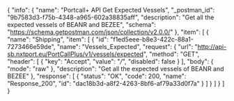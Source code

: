 {
  "info": {
    "name": "Portcall+ API Get Expected Vessels",
    "_postman_id": "9b7583d3-f75b-4348-a965-602a38835aff",
    "description": "Get all the expected vessels of BEANR and BEZEE",
    "schema": "https://schema.getpostman.com/json/collection/v2.0.0/"
  },
  "item": [
    {
      "name": "Shipping",
      "item": [
        {
          "id": "f1ed5eee-b8e3-422c-88a1-7273466e59de",
          "name": "Vessels_Expected",
          "request": {
            "url": "http://api-sb.nxtport.eu/PortCallPlus/v1/vessels/expected",
            "method": "GET",
            "header": [
              {
                "key": "Accept",
                "value": "*/*",
                "disabled": false
              }
            ],
            "body": {
              "mode": "raw"
            },
            "description": "Get all the expected vessels of BEANR and BEZEE"
          },
          "response": [
            {
              "status": "OK",
              "code": 200,
              "name": "Response_200",
              "id": "dac18b3d-a8f2-4263-8bf6-af79a33d0f7a"
            }
          ]
        }
      ]
    }
  ]
}